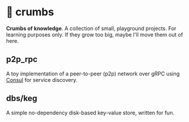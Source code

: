 # 🍞 crumbs

**Crumbs of knowledge**. A collection of small, playground projects. For learning purposes only. If they grow too big, maybe I'll move them out of here.

## p2p_rpc
A toy implementation of a peer-to-peer (p2p) network over gRPC using [Consul](https://github.com/hashicorp/consul) for service discovery.

## dbs/keg
A simple no-dependency disk-based key-value store, written for fun.